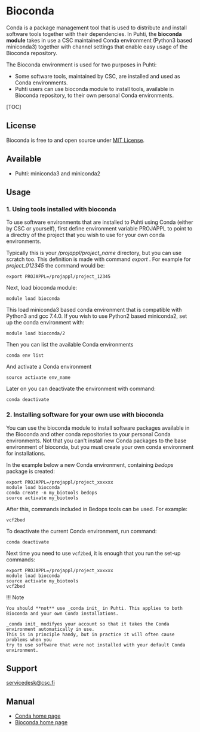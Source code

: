 # Bioconda

Conda is a package management tool that is used to distribute and install software tools together with their dependencies. In Puhti, the __bioconda module__
takes in use a CSC maintained Conda environment (Python3 based miniconda3) together with channel settings that enable easy usage of the Bioconda repository.

The Bioconda environment is used for two purposes in Puhti:

-    Some software tools, maintained by CSC, are installed and used as Conda environments.
-    Puhti users can use bioconda module to install tools, available in Bioconda repository, to their own personal Conda environments.

[TOC]

## License

Bioconda is free to and open source under [MIT License](https://raw.githubusercontent.com/bioconda/bioconda-common/master/LICENSE).

## Available

-   Puhti: miniconda3 and miniconda2



## Usage

### 1. Using tools installed with bioconda

To use software environments that are installed to Puhti using Conda (either by CSC or yourself),  first 
define environment variable PROJAPPL to point to a directry of the project that you wish to use for your own 
conda environments. 

Typically this is your _/projappl/project_name_ directory, but you can use scratch too.
This definition is made with command _export_ . For example for _project_012345_ the command would be:

```text
export PROJAPPL=/projappl/project_12345
```
Next, load bioconda module:
```text
module load bioconda
```
This load miniconda3 based conda environment that is compatible with Python3 and gcc 7.4.0.
If you wish to use Python2 based miniconda2, set up the conda environment with:
```text
module load bioconda/2
```

Then you can list the available Conda environments
```text
conda env list
```
And activate a Conda environment

```text
source activate env_name
```

Later on you can deactivate the environment with command:
```text
conda deactivate
```

### 2. Installing software for your own use with bioconda

You can use the bioconda module to install software packages available in the Bioconda and other conda repositories to your personal Conda environments. Not that you can't install new Conda packages to the base environment of bioconda, but you must create your own conda environment for installations.

In the example below a new Conda environment, containing _bedops_ package is created:
```text
export PROJAPPL=/projappl/project_xxxxxx
module load bioconda
conda create -n my_biotools bedops
source activate my_biotools
```
After this, commands included in Bedops tools can be used. For example:
```text
vcf2bed
```
To deactivate the current Conda environment, run command:

```text
conda deactivate
```
Next time you need to use `vcf2bed`, it is enough that you run the set-up commands:

```text
export PROJAPPL=/projappl/project_xxxxxx
module load bioconda
source activate my_biotools
vcf2bed
```

!!! Note

    You should **not** use _conda init_ in Puhti. This applies to both
    Bioconda and your own Conda installations.
    
    _conda init_ modifyes your account so that it takes the Conda environment automatically in use. 
    This is in principle handy, but in practice it will often cause problems when you 
    try to use software that were not installed with your default Conda environment.
    



## Support

servicedesk@csc.fi

## Manual


*    [Conda home page](https://conda.io/en/latest/)
*    [Bioconda home page](https://bioconda.github.io/)



